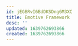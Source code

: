 ```yaml
---
id: jEGBRvI6BdDKSDng6M3XC
title: Emotive Framework
desc: ''
updated: 1639762693866
created: 1639762693866
---
```


